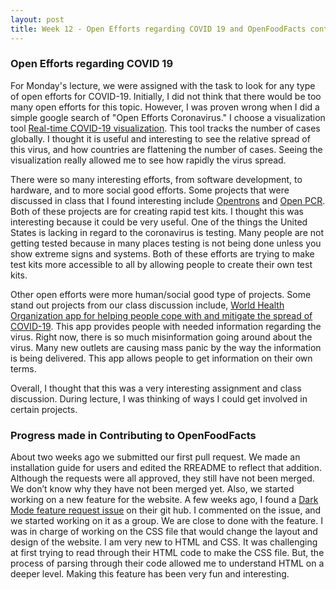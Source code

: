 ```yaml
---
layout: post
title: Week 12 - Open Efforts regarding COVID 19 and OpenFoodFacts contribution progress
---
```


### Open Efforts regarding COVID 19
For Monday's lecture, we were assigned with the task to look for any type of open efforts for COVID-19. Initially, I did not think that there would be too many open efforts for this topic. However, I was proven wrong when I did a simple google search of "Open Efforts Coronavirus." I choose a visualization tool [Real-time COVID-19 visualization]( https://github.com/localeai/covid19-live-visualization ). This tool tracks the number of cases globally. I thought it is useful and interesting to see the relative spread of this virus, and how countries are flattening the number of cases. Seeing the visualization really allowed me to see how rapidly the virus spread. 

There were so many interesting efforts, from software development, to hardware, and to more social good efforts. Some projects that were discussed in class that I found interesting include [Opentrons]( https://opentrons.com/ ) and [Open PCR]( https://openpcr.org/). Both of these projects are for creating rapid test kits. I thought this was interesting because it could be very useful. One of the things the United States is lacking in regard to the coronavirus is testing. Many people are not getting tested because in many places testing is not being done unless you show extreme signs and systems. Both of these efforts are trying to make test kits more accessible to all by allowing people to create their own test kits. 

Other open efforts were more human/social good type of projects. Some stand out projects from our class discussion include, [World Health Organization app for helping people cope with and mitigate the spread of COVID-19]( https://github.com/WorldHealthOrganization/app ). This app provides people with needed information regarding the virus. Right now, there is so much misinformation going around about the virus. Many new outlets are causing mass panic by the way the information is being delivered. This app allows people to get information on their own terms. 

Overall, I thought that this was a very interesting assignment and class discussion. During lecture, I was thinking of ways I could get involved in certain projects.

### Progress made in Contributing to OpenFoodFacts
About two weeks ago we submitted our first pull request. We made an installation guide for users and edited the RREADME to reflect that addition. Although the requests were all approved, they still have not been merged. We don’t know why they have not been merged yet. Also, we started working on a new feature for the website. A few weeks ago, I found a [Dark Mode feature request issue](https://github.com/openfoodfacts/openfoodfacts-server/issues/2407) on their git hub. I commented on the issue, and we started working on it as a group. We are close to done with the feature. I was in charge of working on the CSS file that would change the layout and design of the website. I am very new to HTML and CSS. It was challenging at first trying to read through their HTML code to make the CSS file. But, the process of parsing through their code allowed me to understand HTML on a deeper level. Making this feature has been very fun and interesting.
